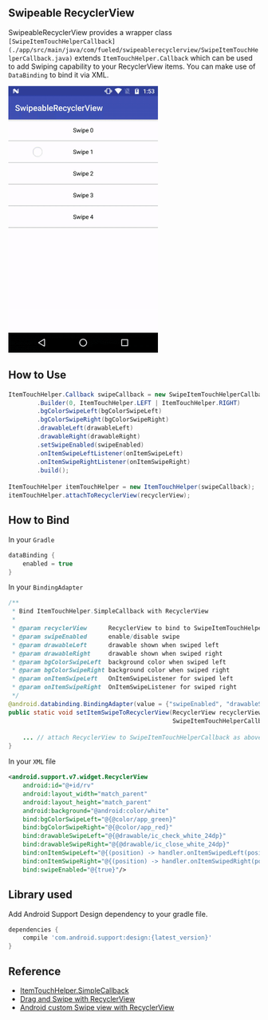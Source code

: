 ## Swipeable RecyclerView

SwipeableRecyclerView provides a wrapper class `[SwipeItemTouchHelperCallback](./app/src/main/java/com/fueled/swipeablerecyclerview/SwipeItemTouchHelperCallback.java)` extends `ItemTouchHelper.Callback` which can be used to add Swiping capability to your RecyclerView items. You can make use of `DataBinding` to bind it via XML.

<img src="./README_images/swipeable_recyclerview.gif" width="300" height="534"/>

## How to Use

```java
ItemTouchHelper.Callback swipeCallback = new SwipeItemTouchHelperCallback
        .Builder(0, ItemTouchHelper.LEFT | ItemTouchHelper.RIGHT)
        .bgColorSwipeLeft(bgColorSwipeLeft)
        .bgColorSwipeRight(bgColorSwipeRight)
        .drawableLeft(drawableLeft)
        .drawableRight(drawableRight)
        .setSwipeEnabled(swipeEnabled)
        .onItemSwipeLeftListener(onItemSwipeLeft)
        .onItemSwipeRightListener(onItemSwipeRight)
        .build();

ItemTouchHelper itemTouchHelper = new ItemTouchHelper(swipeCallback);
itemTouchHelper.attachToRecyclerView(recyclerView);
```

## How to Bind

In your `Gradle`

```groovy
dataBinding {
    enabled = true
}
```

In your `BindingAdapter`

```java
/**
 * Bind ItemTouchHelper.SimpleCallback with RecyclerView
 *
 * @param recyclerView      RecyclerView to bind to SwipeItemTouchHelperCallback
 * @param swipeEnabled      enable/disable swipe
 * @param drawableLeft      drawable shown when swiped left
 * @param drawableRight     drawable shown when swiped right
 * @param bgColorSwipeLeft  background color when swiped left
 * @param bgColorSwipeRight background color when swiped right
 * @param onItemSwipeLeft   OnItemSwipeListener for swiped left
 * @param onItemSwipeRight  OnItemSwipeListener for swiped right
 */
@android.databinding.BindingAdapter(value = {"swipeEnabled", "drawableSwipeLeft", "drawableSwipeRight", "bgColorSwipeLeft", "bgColorSwipeRight", "onItemSwipeLeft", "onItemSwipeRight"}, requireAll = false)
public static void setItemSwipeToRecyclerView(RecyclerView recyclerView, boolean swipeEnabled, Drawable drawableLeft, Drawable drawableRight, int bgColorSwipeLeft, int bgColorSwipeRight,
                                              SwipeItemTouchHelperCallback.OnItemSwipeListener onItemSwipeLeft, SwipeItemTouchHelperCallback.OnItemSwipeListener onItemSwipeRight) {

    ... // attach RecyclerView to SwipeItemTouchHelperCallback as above
}
```

In your `XML` file

```xml
<android.support.v7.widget.RecyclerView
    android:id="@+id/rv"
    android:layout_width="match_parent"
    android:layout_height="match_parent"
    android:background="@android:color/white"
    bind:bgColorSwipeLeft="@{@color/app_green}"
    bind:bgColorSwipeRight="@{@color/app_red}"
    bind:drawableSwipeLeft="@{@drawable/ic_check_white_24dp}"
    bind:drawableSwipeRight="@{@drawable/ic_close_white_24dp}"
    bind:onItemSwipeLeft="@{(position) -> handler.onItemSwipedLeft(position)}"
    bind:onItemSwipeRight="@{(position) -> handler.onItemSwipedRight(position)}"
    bind:swipeEnabled="@{true}"/>
```

## Library used

Add Android Support Design dependency to your gradle file.

```groovy
dependencies {
    compile 'com.android.support:design:{latest_version}'
}
```

## Reference

- [ItemTouchHelper.SimpleCallback](https://developer.android.com/reference/android/support/v7/widget/helper/ItemTouchHelper.SimpleCallback.html)
- [Drag and Swipe with RecyclerView](https://medium.com/@ipaulpro/drag-and-swipe-with-recyclerview-b9456d2b1aaf)
- [Android custom Swipe view with RecyclerView](https://www.learn2crack.com/2016/02/custom-swipe-recyclerview.html)